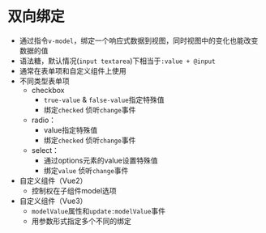 # 双向绑定

- 通过指令`v-model`，绑定一个响应式数据到视图，同时视图中的变化也能改变数据的值
- 语法糖，默认情况(`input textarea`)下相当于`:value + @input`
- 通常在表单项和自定义组件上使用
- 不同类型表单项
  - checkbox
    - `true-value` & `false-value`指定特殊值 
    - 绑定`checked` 侦听`change`事件
  - radio：
    - value指定特殊值 
    - 绑定`checked` 侦听`change`事件
  - select：
    - 通过options元素的value设置特殊值
    - 绑定`value` 侦听`change`事件
- 自定义组件（Vue2）
  - 控制权在子组件model选项 
- 自定义组件（Vue3）
  - `modelValue`属性和`update:modelValue`事件 
  - 用参数形式指定多个不同的绑定